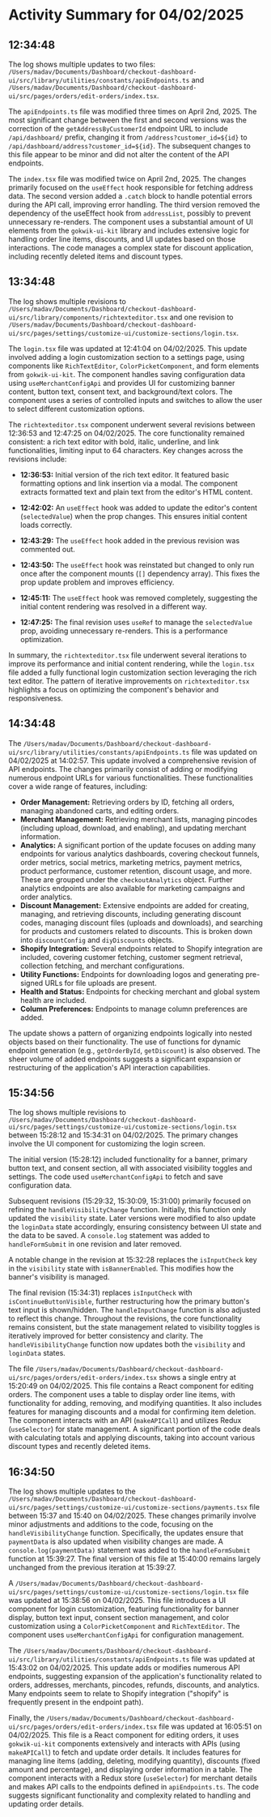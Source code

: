# Activity Summary for 04/02/2025

## 12:34:48
The log shows multiple updates to two files: `/Users/madav/Documents/Dashboard/checkout-dashboard-ui/src/library/utilities/constants/apiEndpoints.ts` and `/Users/madav/Documents/Dashboard/checkout-dashboard-ui/src/pages/orders/edit-orders/index.tsx`.

The `apiEndpoints.ts` file was modified three times on April 2nd, 2025.  The most significant change between the first and second versions was the correction of the `getAddressByCustomerId` endpoint URL to include `/api/dashboard/` prefix, changing it from `/address?customer_id=${id}` to `/api/dashboard/address?customer_id=${id}`. The subsequent changes to this file appear to be minor and did not alter the content of the API endpoints.

The `index.tsx` file was modified twice on April 2nd, 2025.  The changes primarily focused on the `useEffect` hook responsible for fetching address data.  The second version added a `.catch` block to handle potential errors during the API call, improving error handling. The third version removed the dependency of the useEffect hook from `addressList`, possibly to prevent unnecessary re-renders.  The component uses a substantial amount of UI elements from the `gokwik-ui-kit` library and includes extensive logic for handling order line items, discounts, and UI updates based on those interactions.  The code manages a complex state for discount application, including recently deleted items and discount types.


## 13:34:48
The log shows multiple revisions to `/Users/madav/Documents/Dashboard/checkout-dashboard-ui/src/library/components/richtexteditor.tsx` and one revision to `/Users/madav/Documents/Dashboard/checkout-dashboard-ui/src/pages/settings/customize-ui/customize-sections/login.tsx`.

The `login.tsx` file was updated at 12:41:04 on 04/02/2025.  This update involved adding a login customization section to a settings page, using components like `RichTextEditor`, `ColorPicketComponent`, and form elements from `gokwik-ui-kit`.  The component handles saving configuration data using `useMerchantConfigApi` and provides UI for customizing banner content, button text, consent text, and background/text colors.  The component uses a series of controlled inputs and switches to allow the user to select different customization options.

The `richtexteditor.tsx` component underwent several revisions between 12:36:53 and 12:47:25 on 04/02/2025.  The core functionality remained consistent: a rich text editor with bold, italic, underline, and link functionalities,  limiting input to 64 characters.  Key changes across the revisions include:

* **12:36:53:** Initial version of the rich text editor.  It featured basic formatting options and link insertion via a modal.  The component extracts formatted text and plain text from the editor's HTML content.

* **12:42:02:** An `useEffect` hook was added to update the editor's content (`selectedValue`) when the prop changes. This ensures initial content loads correctly.

* **12:43:29:** The `useEffect` hook added in the previous revision was commented out.

* **12:43:50:** The `useEffect` hook was reinstated but changed to only run once after the component mounts (`[]` dependency array). This fixes the prop update problem and improves efficiency.

* **12:45:11:** The `useEffect` hook was removed completely, suggesting the initial content rendering was resolved in a different way.

* **12:47:25:**  The final revision uses `useRef` to manage the `selectedValue` prop, avoiding unnecessary re-renders.  This is a performance optimization.

In summary, the `richtexteditor.tsx` file underwent several iterations to improve its performance and initial content rendering, while the `login.tsx` file added a fully functional login customization section leveraging the rich text editor.  The pattern of iterative improvements on `richtexteditor.tsx` highlights a focus on optimizing the component's behavior and responsiveness.


## 14:34:48
The `/Users/madav/Documents/Dashboard/checkout-dashboard-ui/src/library/utilities/constants/apiEndpoints.ts` file was updated on 04/02/2025 at 14:02:57.  This update involved a comprehensive revision of API endpoints.  The changes primarily consist of adding or modifying numerous endpoint URLs for various functionalities.  These functionalities cover a wide range of features, including:

* **Order Management:** Retrieving orders by ID, fetching all orders, managing abandoned carts, and editing orders.
* **Merchant Management:** Retrieving merchant lists, managing pincodes (including upload, download, and enabling), and updating merchant information.
* **Analytics:**  A significant portion of the update focuses on adding many endpoints for various analytics dashboards, covering checkout funnels, order metrics, social metrics, marketing metrics, payment metrics, product performance, customer retention, discount usage, and more.  These are grouped under the `checkoutAnalytics` object.  Further analytics endpoints are also available for marketing campaigns and order analytics.
* **Discount Management:**  Extensive endpoints are added for creating, managing, and retrieving discounts, including generating discount codes, managing discount files (uploads and downloads), and searching for products and customers related to discounts. This is broken down into `discountConfig` and `diyDiscounts` objects.
* **Shopify Integration:** Several endpoints related to Shopify integration are included, covering customer fetching, customer segment retrieval, collection fetching, and merchant configurations.
* **Utility Functions:** Endpoints for downloading logos and generating pre-signed URLs for file uploads are present.
* **Health and Status:** Endpoints for checking merchant and global system health are included.
* **Column Preferences:** Endpoints to manage column preferences are added.


The update shows a pattern of organizing endpoints logically into nested objects based on their functionality. The use of functions for dynamic endpoint generation (e.g., `getOrderById`, `getDiscount`) is also observed.  The sheer volume of added endpoints suggests a significant expansion or restructuring of the application's API interaction capabilities.


## 15:34:56
The log shows multiple revisions to `/Users/madav/Documents/Dashboard/checkout-dashboard-ui/src/pages/settings/customize-ui/customize-sections/login.tsx`  between 15:28:12 and 15:34:31 on 04/02/2025.  The primary changes involve the UI component for customizing the login screen.

The initial version (15:28:12) included functionality for a banner, primary button text, and consent section, all with associated visibility toggles and settings.  The code used `useMerchantConfigApi` to fetch and save configuration data.

Subsequent revisions (15:29:32, 15:30:09, 15:31:00) primarily focused on refining the `handleVisibilityChange` function. Initially, this function only updated the `visibility` state. Later versions were modified to also update the `loginData` state accordingly, ensuring consistency between UI state and the data to be saved.  A `console.log` statement was added to `handleFormSubmit` in one revision and later removed.

A notable change in the revision at 15:32:28 replaces the `isInputCheck` key in the `visibility` state with `isBannerEnabled`. This modifies how the banner's visibility is managed.

The final revision (15:34:31) replaces `isInputCheck` with `isContinueButtonVisible`, further restructuring how the primary button's text input is shown/hidden.  The `handleInputChange` function is also adjusted to reflect this change.  Throughout the revisions, the core functionality remains consistent, but the state management related to visibility toggles is iteratively improved for better consistency and clarity.  The `handleVisibilityChange` function now updates both the `visibility` and `loginData` states.


The file `/Users/madav/Documents/Dashboard/checkout-dashboard-ui/src/pages/orders/edit-orders/index.tsx` shows a single entry at 15:20:49 on 04/02/2025. This file contains a React component for editing orders. The component uses a table to display order line items, with functionality for adding, removing, and modifying quantities. It also includes features for managing discounts and a modal for confirming item deletion.  The component interacts with an API (`makeAPICall`) and utilizes Redux (`useSelector`) for state management.  A significant portion of the code deals with calculating totals and applying discounts, taking into account various discount types and recently deleted items.


## 16:34:50
The log shows multiple updates to the `/Users/madav/Documents/Dashboard/checkout-dashboard-ui/src/pages/settings/customize-ui/customize-sections/payments.tsx` file between 15:37 and 15:40 on 04/02/2025.  These changes primarily involve minor adjustments and additions to the code, focusing on the `handleVisibilityChange` function. Specifically, the updates ensure that  `paymentData` is also updated when visibility changes are made. A `console.log(paymentData)` statement was added to the `handleFormSubmit` function at 15:39:27.  The final version of this file at 15:40:00 remains largely unchanged from the previous iteration at 15:39:27.


A  `/Users/madav/Documents/Dashboard/checkout-dashboard-ui/src/pages/settings/customize-ui/customize-sections/login.tsx` file was updated at 15:38:56 on 04/02/2025. This file introduces a UI component for login customization, featuring functionality for banner display, button text input, consent section management, and color customization using a `ColorPicketComponent` and `RichTextEditor`. The component uses `useMerchantConfigApi` for configuration management.


The  `/Users/madav/Documents/Dashboard/checkout-dashboard-ui/src/library/utilities/constants/apiEndpoints.ts` file was updated at 15:43:02 on 04/02/2025. This update adds or modifies numerous API endpoints, suggesting expansion of the application's functionality related to orders, addresses, merchants, pincodes, refunds, discounts, and analytics.  Many endpoints seem to relate to Shopify integration ("shopify" is frequently present in the endpoint path).


Finally, the `/Users/madav/Documents/Dashboard/checkout-dashboard-ui/src/pages/orders/edit-orders/index.tsx` file was updated at 16:05:51 on 04/02/2025. This file is a React component for editing orders, it uses  `gokwik-ui-kit` components extensively and interacts with APIs (using `makeAPICall`) to fetch and update order details. It includes features for managing line items (adding, deleting, modifying quantity), discounts (fixed amount and percentage), and displaying order information in a table.  The component interacts with a Redux store (`useSelector`) for merchant details and makes API calls to the endpoints defined in `apiEndpoints.ts`.  The code suggests significant functionality and complexity related to handling and updating order details.
